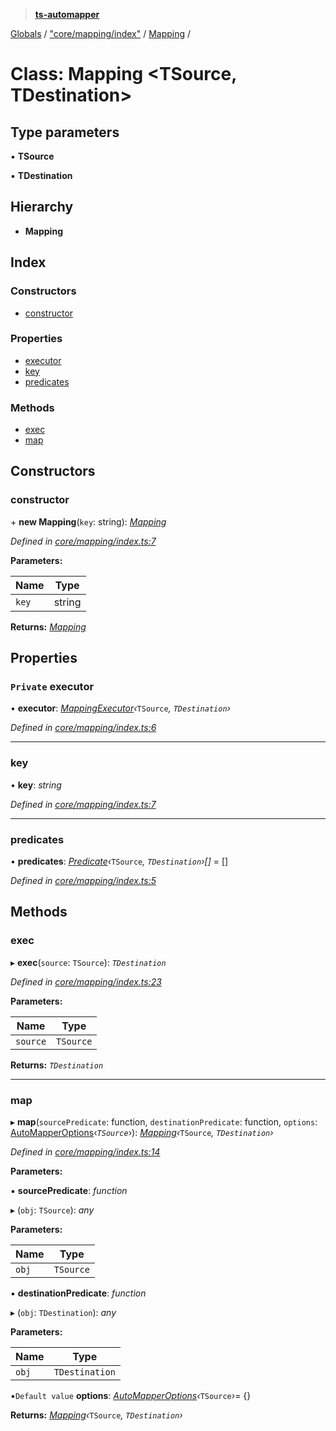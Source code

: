 > **[ts-automapper](../README.md)**

[Globals](../globals.md) / ["core/mapping/index"](../modules/_core_mapping_index_.md) / [Mapping](_core_mapping_index_.mapping.md) /

# Class: Mapping <**TSource, TDestination**>

## Type parameters

▪ **TSource**

▪ **TDestination**

## Hierarchy

* **Mapping**

## Index

### Constructors

* [constructor](_core_mapping_index_.mapping.md#constructor)

### Properties

* [executor](_core_mapping_index_.mapping.md#private-executor)
* [key](_core_mapping_index_.mapping.md#key)
* [predicates](_core_mapping_index_.mapping.md#predicates)

### Methods

* [exec](_core_mapping_index_.mapping.md#exec)
* [map](_core_mapping_index_.mapping.md#map)

## Constructors

###  constructor

\+ **new Mapping**(`key`: string): *[Mapping](_core_mapping_index_.mapping.md)*

*Defined in [core/mapping/index.ts:7](https://github.com/MADEiN83/ts-automapper/blob/a1de38d/src/core/mapping/index.ts#L7)*

**Parameters:**

Name | Type |
------ | ------ |
`key` | string |

**Returns:** *[Mapping](_core_mapping_index_.mapping.md)*

## Properties

### `Private` executor

• **executor**: *[MappingExecutor](_core_mappingexecutor_index_.mappingexecutor.md)‹*`TSource`*, *`TDestination`*›*

*Defined in [core/mapping/index.ts:6](https://github.com/MADEiN83/ts-automapper/blob/a1de38d/src/core/mapping/index.ts#L6)*

___

###  key

• **key**: *string*

*Defined in [core/mapping/index.ts:7](https://github.com/MADEiN83/ts-automapper/blob/a1de38d/src/core/mapping/index.ts#L7)*

___

###  predicates

• **predicates**: *[Predicate](../interfaces/_core_interfaces_index_.predicate.md)‹*`TSource`*, *`TDestination`*›[]* =  []

*Defined in [core/mapping/index.ts:5](https://github.com/MADEiN83/ts-automapper/blob/a1de38d/src/core/mapping/index.ts#L5)*

## Methods

###  exec

▸ **exec**(`source`: `TSource`): *`TDestination`*

*Defined in [core/mapping/index.ts:23](https://github.com/MADEiN83/ts-automapper/blob/a1de38d/src/core/mapping/index.ts#L23)*

**Parameters:**

Name | Type |
------ | ------ |
`source` | `TSource` |

**Returns:** *`TDestination`*

___

###  map

▸ **map**(`sourcePredicate`: function, `destinationPredicate`: function, `options`: [AutoMapperOptions](../interfaces/_core_interfaces_index_.automapperoptions.md)‹*`TSource`*›): *[Mapping](_core_mapping_index_.mapping.md)‹*`TSource`*, *`TDestination`*›*

*Defined in [core/mapping/index.ts:14](https://github.com/MADEiN83/ts-automapper/blob/a1de38d/src/core/mapping/index.ts#L14)*

**Parameters:**

▪ **sourcePredicate**: *function*

▸ (`obj`: `TSource`): *any*

**Parameters:**

Name | Type |
------ | ------ |
`obj` | `TSource` |

▪ **destinationPredicate**: *function*

▸ (`obj`: `TDestination`): *any*

**Parameters:**

Name | Type |
------ | ------ |
`obj` | `TDestination` |

▪`Default value`  **options**: *[AutoMapperOptions](../interfaces/_core_interfaces_index_.automapperoptions.md)‹*`TSource`*›*=  {}

**Returns:** *[Mapping](_core_mapping_index_.mapping.md)‹*`TSource`*, *`TDestination`*›*